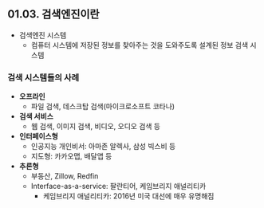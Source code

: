 ## 01.03. 검색엔진이란
- 검색엔진 시스템
  - 컴퓨터 시스템에 저장된 정보를 찾아주는 것을 도와주도록 설계된 정보 검색 시스템

### 검색 시스템들의 사례
- **오프라인**
  - 파일 검색, 데스크탑 검색(마이크로소프트 코타나)
- **검색 서비스**
  - 웹 검색, 이미지 검색, 비디오, 오디오 검색 등
- **인터페이스형**
  - 인공지능 개인비서: 아마존 알렉사, 삼성 빅스비 등
  - 지도형: 카카오맵, 배달앱 등
- **추론형**
  - 부동산, Zillow, Redfin
  - Interface-as-a-service: 팔란티어, 케임브리지 애널리티카
    - 케임브리지 애널리티카: 2016년 미국 대선에 매우 유명해짐